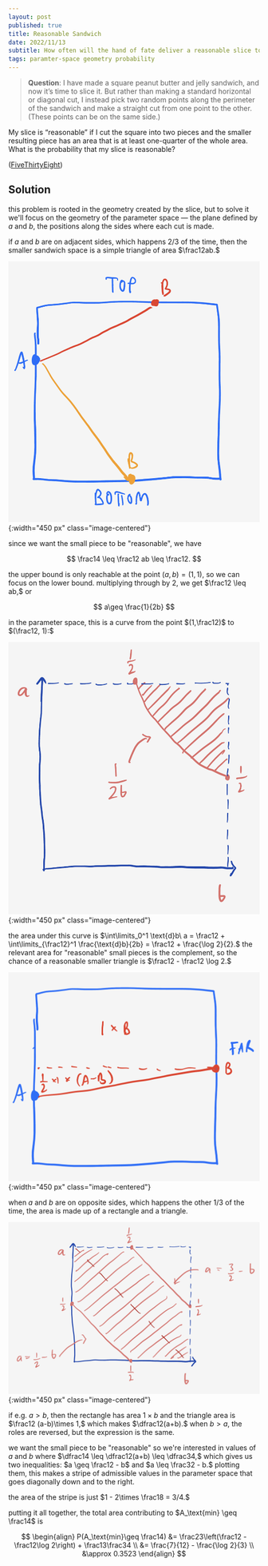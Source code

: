 ```yaml
---
layout: post
published: true
title: Reasonable Sandwich
date: 2022/11/13
subtitle: How often will the hand of fate deliver a reasonable slice to the undercard?
tags: paramter-space geometry probability
---
```


>**Question**: I have made a square peanut butter and jelly sandwich, and now it’s time to slice it. But rather than making a standard horizontal or diagonal cut, I instead pick two random points along the perimeter of the sandwich and make a straight cut from one point to the other. (These points can be on the same side.)

My slice is “reasonable” if I cut the square into two pieces and the smaller resulting piece has an area that is at least one-quarter of the whole area. What is the probability that my slice is reasonable?

<!--more-->

([FiveThirtyEight](https://fivethirtyeight.com/features/can-you-knock-down-the-gates/))

## Solution

this problem is rooted in the geometry created by the slice, but to solve it we'll focus on the geometry of the parameter space — the plane defined by $a$ and $b,$ the positions along the sides where each cut is made.

if $a$ and $b$ are on adjacent sides, which happens $2/3$ of the time, then the smaller sandwich space is a simple triangle of area $\frac12ab.$ 

![](/img/2022-11-11-adjacent-sides.png){:width="450 px" class="image-centered"}

since we want the small piece to be "reasonable", we have

$$ \frac14 \leq \frac12 ab \leq \frac12. $$

the upper bound is only reachable at the point $(a,b) = (1,1),$ so we can focus on the lower bound. multiplying through by $2,$ we get $\frac12 \leq ab,$ or

$$ a\geq \frac{1}{2b} $$

in the parameter space, this is a curve from the point $(1,\frac12)$ to $(\frac12, 1):$ 

![](/img/2022-11-11-first-area.png){:width="450 px" class="image-centered"}

the area under this curve is $\int\limits_0^1 \text{d}b\ a = \frac12 + \int\limits_{\frac12}^1 \frac{\text{d}b}{2b} = \frac12 + \frac{\log 2}{2}.$ the relevant area for "reasonable" small pieces is the complement, so the chance of a reasonable smaller triangle is $\frac12 - \frac12 \log 2.$

![](/img/2022-11-11-far-side-diagram.png){:width="450 px" class="image-centered"}

when $a$ and $b$ are on opposite sides, which happens the other $1/3$ of the time, the area is made up of a rectangle and a triangle. 

![](/img/2022-11-11-second-area.png){:width="450 px" class="image-centered"}

if e.g. $a > b,$ then the rectangle has area $1\times b$ and the triangle area is $\frac12 (a-b)\times 1,$ which makes $\dfrac12(a+b).$ when $b > a,$ the roles are reversed, but the expression is the same. 

we want the small piece to be "reasonable" so we're interested in values of $a$ and $b$ where $\dfrac14 \leq \dfrac12(a+b) \leq \dfrac34,$ which gives us two inequalities: $a \geq \frac12 - b$ and $a \leq \frac32 - b.$ plotting them, this makes a stripe of admissible values in the parameter space that goes diagonally down and to the right. 
<!-- for every pair $(a,b)$ that satisfies this, there is a corresponding pair $(a^\prime, b^\prime) = (1-a, 1-b)$ that also satisfy it.  -->
the area of the stripe is just $1 - 2\times \frac18 = 3/4.$ 

putting it all together, the total area contributing to $A_\text{min} \geq \frac14$ is 

$$ 
  \begin{align}
    P(A_\text{min}\geq \frac14) &= \frac23\left(\frac12 - \frac12\log 2\right) + \frac13\frac34 \\
    &= \frac{7}{12} - \frac{\log 2}{3} \\
    &\approx 0.3523 
  \end{align}
$$





<br>
